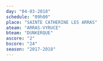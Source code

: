 ```yaml
---
day: "04-03-2018"
schedule: "09h00"
place: "SAINTE CATHERINE LES ARRAS"
ateam: "ARRAS-VYRUCE"
bteam: "DUNKERQUE"
ascore: "2"
bscore: "24"
season: "2017-2018"
---
```

